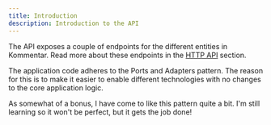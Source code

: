 ```yaml
---
title: Introduction
description: Introduction to the API
---
```


The API exposes a couple of endpoints for the different entities in Kommentar. Read more about these endpoints in the [HTTP API](/docs/reference/04-http-api) section.

The application code adheres to the Ports and Adapters pattern.
The reason for this is to make it easier to enable different technologies with no changes to the core application logic.

As somewhat of a bonus, I have come to like this pattern quite a bit. I'm still learning so it won't be perfect, but it gets the job done!

